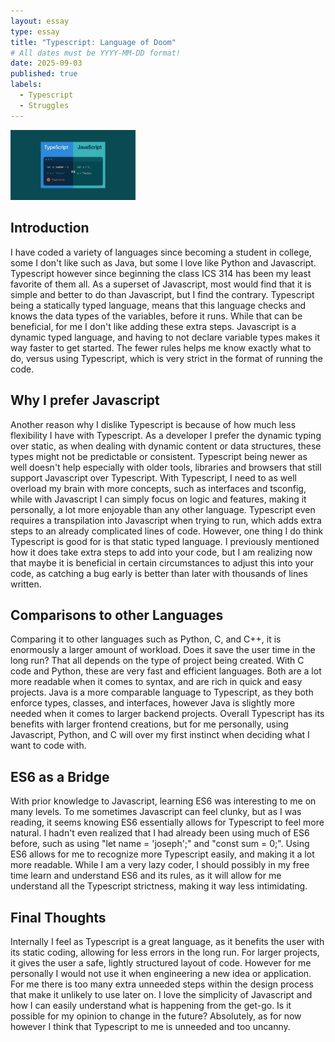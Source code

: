 ```yaml
---
layout: essay
type: essay
title: "Typescript: Language of Doom"
# All dates must be YYYY-MM-DD format!
date: 2025-09-03
published: true
labels:
  - Typescript
  - Struggles
---
```


<img width="200px" class="rounded float-start pe-4" src="../img/TSvsJS.webp">

## Introduction

I have coded a variety of languages since becoming a student in college, some I don't like such as Java, but some I love like Python and Javascript. Typescript however since beginning the class ICS 314 has been my least favorite of them all. As a superset of Javascript, most would find that it is simple and better to do than Javascript, but I find the contrary. Typescript being a statically typed language, means that this language checks and knows the data types of the variables, before it runs. While that can be beneficial, for me I don't like adding these extra steps. Javascript is a dynamic typed language, and having to not declare variable types makes it way faster to get started. The fewer rules helps me know exactly what to do, versus using Typescript, which is very strict in the format of running the code. 

## Why I prefer Javascript 

Another reason why I dislike Typescript is because of how much less flexibility I have with Typescript. As a developer I prefer the dynamic typing over static, as when dealing with dynamic content or data structures, these types might not be predictable or consistent. Typescript being newer as well doesn't help especially with older tools, libraries and browsers that still support Javascript over Typescript. With Typescript, I need to as well overload my brain with more concepts, such as interfaces and tsconfig, while with Javascript I can simply focus on logic and features, making it personally, a lot more enjoyable than any other language. Typescript even requires a transpilation into Javascript when trying to run, which adds extra steps to an already complicated lines of code. However, one thing I do think Typescript is good for is that static typed language. I previously mentioned how it does take extra steps to add into your code, but I am realizing now that maybe it is beneficial in certain circumstances to adjust this into your code, as catching a bug early is better than later with thousands of lines written. 

## Comparisons to other Languages 

Comparing it to other languages such as Python, C, and C++, it is enormously a larger amount of workload. Does it save the user time in the long run? That all depends on the type of project being created. With C code and Python, these are very fast and efficient languages. Both are a lot more readable when it comes to syntax, and are rich in quick and easy projects. Java is a more comparable language to Typescript, as they both enforce types, classes, and interfaces, however Java is slightly more needed when it comes to larger backend projects. Overall Typescript has its benefits with larger frontend creations, but for me personally, using Javascript, Python, and C will over my first instinct when deciding what I want to code with. 

## ES6 as a Bridge 

With prior knowledge to Javascript, learning ES6 was interesting to me on many levels. To me sometimes Javascript can feel clunky, but as I was reading, it seems knowing ES6 essentially allows for Typescript to feel more natural. I hadn't even realized that I had already been using much of ES6 before, such as using "let name = 'joseph';" and "const sum = 0;". Using ES6 allows for me to recognize more Typescript easily, and making it a lot more readable. While I am a very lazy coder, I should possibly in my free time learn and understand ES6 and its rules, as it will allow for me understand all the Typescript strictness, making it way less intimidating. 

## Final Thoughts

Internally I feel as Typescript is a great language, as it benefits the user with its static coding, allowing for less errors in the long run. For larger projects, it gives the user a safe, lightly structured layout of code. However for me personally I would not use it when engineering a new idea or application. For me there is too many extra unneeded steps within the design process that make it unlikely to use later on. I love the simplicity of Javascript and how I can easily understand what is happening from the get-go. Is it possible for my opinion to change in the future? Absolutely, as for now however I think that Typescript to me is unneeded and too uncanny. 
